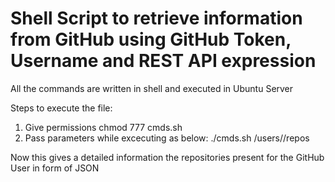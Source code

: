 # Shell Script to retrieve information from GitHub using GitHub Token, Username and REST API expression    
                 
All the commands are written in shell and executed in Ubuntu Server  
  
Steps to execute the file:
 
1) Give permissions chmod 777 cmds.sh
2) Pass parameters while excecuting as below:
./cmds.sh <GitHub-Token> /users/<GitHub-Username>/repos
  
  
 Now this gives a detailed information the repositories present for the GitHub User in form of JSON

